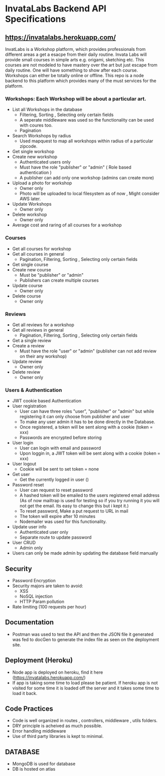 # InvataLabs Backend API Specifications
## https://invatalabs.herokuapp.com/
InvatLabs is a Workshop platform, which provides professionals from different areas a get a esacpe from their daily routine. Invata Labs will provide small courses in simple arts e.g. origami, sketching etc. This courses are not modeled to have mastery over the art but just escape from daily routine. One will have something to show after each course.
Workshops can either be totally online or offline.
This repo is a node backend to this platform which provides many of the must services for the platform.

### Workshops: Each Workshop will be about a particular art.
- List all Workshops in the database
   * Filtering, Sorting , Selecting only certain fields 
   * A seperate middleware was used so the functionality can be used with coures too.
   * Pagination 
- Search Workshops by radius
  * Used mapquest to map all workshops within radius of a particular zipcode.
- Get single workshop
- Create new workshop
  * Authenticated users only
  * Must have the role "publisher" or "admin" ( Role based authentication ) 
  * A publisher can add only one workshop (admins can create more)
- Upload a photo for workshop
  * Owner only
  * Photo will be uploaded to local filesystem as of now , Might consider AWS later.
- Update Workshops
  * Owner only
- Delete workshop
  * Owner only
- Average cost and raring of all courses for a workshop

### Courses
- Get all courses for workshop
- Get all courses in general
  * Pagination, Filtering, Sorting , Selecting only certain fields 
- Get single course
- Create new course
  * Must be "publisher" or "admin"
  * Publishers can create multiple courses
- Update course
  * Owner only
- Delete course
  * Owner only
  
### Reviews
- Get all reviews for a workshop
- Get all reviews in general
  * Pagination, Filtering, Sorting , Selecting only certain fields 
- Get a single review
- Create a review
  * Must have the role "user" or "admin" (publisher can not add review on their any workshop)
- Update review
  * Owner only
- Delete review
  * Owner only

### Users & Authentication
- JWT cookie based Authentication
- User registration
  * User can have three roles "user", "publisher" or "admin" but while registering it can only choose from publisher and user
  * To make any user admin it has to be done directly in the Database.
  * Once registered, a token will be sent along with a cookie (token = xxx)
  * Passwords are encrypted before storing
- User login
  * User can login with email and password
  * Upon loggin in, a JWT token will be sent along with a cookie (token = xxx)
- User logout
  * Cookie will be sent to set token = none
- Get user
  * Get the currently logged in user ()
- Password reset
  * User can request to reset password
  * A hashed token will be emailed to the users registered email address (As of now mailtrap is used for testing so if you try running it you will not get the email. Its easy to change this but i kept it.)
  * To reset password, Make a put request to URL in mail
  * The token will expire after 10 minutes
  * Nodemailer was used for this functionality.
- Update user info
  * Authenticated user only
  * Separate route to update password
- User CRUD
  * Admin only
- Users can only be made admin by updating the database field manually

## Security
- Password Encryption
- Security majors are taken to avoid:
    * XSS 
    * NoSQL injection 
    * HTTP Param pollution
- Rate limiting (100 requests per hour)

## Documentation
- Postman was used to test the API and then the JSON file it generated was fed to docGen to generate the index file as seen on the deployment site.

## Deployment (Heroku)
- Node app is deployed on heroku, find it here (https://invatalabs.herokuapp.com/)
- If app is taking some time to load please be patient. If heroku app is not visited for some time it is loaded off the server and it takes some time to load it back. 

## Code Practices
- Code is well organized in routes , controllers, middleware , utils folders.
- DRY principle is acheived as much possible.
- Error handling middleware
- Use of third party libraries is kept to minimal. 


## DATABASE
 - MongoDB is used for database
 - DB is hosted on atlas 